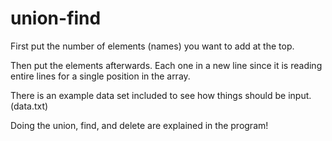 # union-find

First put the number of elements (names) you want to add at the top.

Then put the elements afterwards. Each one in a new line since it is reading entire lines for a single position in the array.

There is an example data set included to see how things should be input. (data.txt)

Doing the union, find, and delete are explained in the program!
